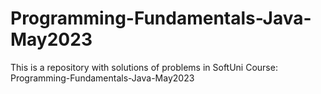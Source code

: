 # Programming-Fundamentals-Java-May2023
This is a repository with solutions of problems in SoftUni Course: Programming-Fundamentals-Java-May2023
